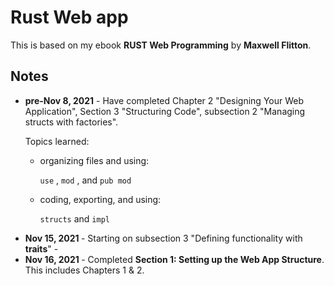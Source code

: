 # Rust Web app
This is based on my ebook **RUST Web Programming** by **Maxwell Flitton**.

## Notes
<ul>
<li> <strong>pre-Nov 8, 2021</strong> - Have completed Chapter 2 "Designing Your Web Application", Section 3 "Structuring Code", subsection 2 "Managing structs with factories". 

Topics learned:
<ul>
<li>organizing files and using: 
  
  `use` , `mod` , and `pub mod`</li>
<li>coding, exporting, and using:
  
  `structs` and `impl` </li>
</ul>
<li> <strong> Nov 15, 2021 </strong> - Starting on subsection 3 "Defining functionality with <strong> traits</strong>" -</li>
<li> <strong> Nov 16, 2021 </strong> - Completed <strong>Section 1: Setting up the Web App Structure</strong>. This includes Chapters 1 & 2.

